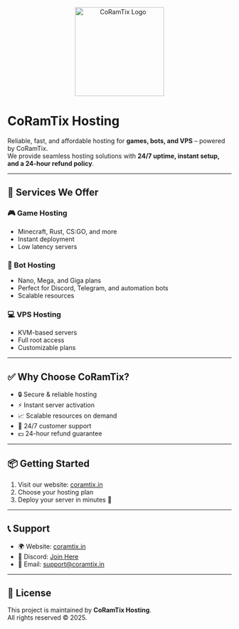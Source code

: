 <p align="center">
  <img src="logo.svg" alt="CoRamTix Logo" width="200"/>
</p>

# CoRamTix Hosting  

Reliable, fast, and affordable hosting for **games, bots, and VPS** – powered by CoRamTix.  
We provide seamless hosting solutions with **24/7 uptime, instant setup, and a 24-hour refund policy**.

---

## 🚀 Services We Offer  

### 🎮 Game Hosting  
- Minecraft, Rust, CS:GO, and more  
- Instant deployment  
- Low latency servers  

### 🤖 Bot Hosting  
- Nano, Mega, and Giga plans  
- Perfect for Discord, Telegram, and automation bots  
- Scalable resources  

### 💻 VPS Hosting  
- KVM-based servers  
- Full root access  
- Customizable plans  

---

## ✅ Why Choose CoRamTix?  
- 🔒 Secure & reliable hosting  
- ⚡ Instant server activation  
- 📈 Scalable resources on demand  
- 💬 24/7 customer support  
- 💵 24-hour refund guarantee  

---

## 📦 Getting Started  
1. Visit our website: [coramtix.in](https://coramtix.in)  
2. Choose your hosting plan  
3. Deploy your server in minutes 🚀  

---

## 📞 Support  
- 🌍 Website: [coramtix.in](https://coramtix.in)  
- 💬 Discord: [Join Here](https://coramtix.in/discord)  
- 📧 Email: support@coramtix.in  

---

## 📜 License  
This project is maintained by **CoRamTix Hosting**.  
All rights reserved © 2025.
